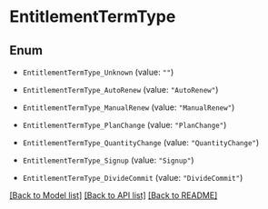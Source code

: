# EntitlementTermType

## Enum


* `EntitlementTermType_Unknown` (value: `""`)

* `EntitlementTermType_AutoRenew` (value: `"AutoRenew"`)

* `EntitlementTermType_ManualRenew` (value: `"ManualRenew"`)

* `EntitlementTermType_PlanChange` (value: `"PlanChange"`)

* `EntitlementTermType_QuantityChange` (value: `"QuantityChange"`)

* `EntitlementTermType_Signup` (value: `"Signup"`)

* `EntitlementTermType_DivideCommit` (value: `"DivideCommit"`)


[[Back to Model list]](../README.md#documentation-for-models) [[Back to API list]](../README.md#documentation-for-api-endpoints) [[Back to README]](../README.md)


